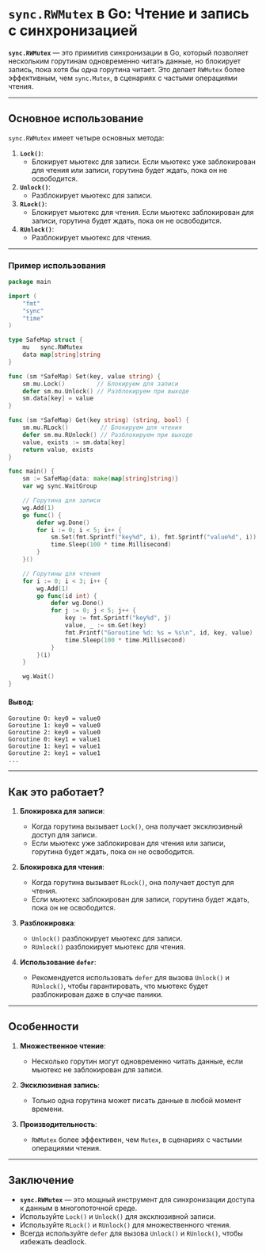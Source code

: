 # `sync.RWMutex` в Go: Чтение и запись с синхронизацией

**`sync.RWMutex`** — это примитив синхронизации в Go, который позволяет нескольким горутинам одновременно читать данные, но блокирует запись, пока хотя бы одна горутина читает. Это делает `RWMutex` более эффективным, чем `sync.Mutex`, в сценариях с частыми операциями чтения.

---

## Основное использование

`sync.RWMutex` имеет четыре основных метода:
1. **`Lock()`**:
    - Блокирует мьютекс для записи. Если мьютекс уже заблокирован для чтения или записи, горутина будет ждать, пока он не освободится.
2. **`Unlock()`**:
    - Разблокирует мьютекс для записи.
3. **`RLock()`**:
    - Блокирует мьютекс для чтения. Если мьютекс заблокирован для записи, горутина будет ждать, пока он не освободится.
4. **`RUnlock()`**:
    - Разблокирует мьютекс для чтения.

---

### Пример использования

```go
package main

import (
	"fmt"
	"sync"
	"time"
)

type SafeMap struct {
	mu   sync.RWMutex
	data map[string]string
}

func (sm *SafeMap) Set(key, value string) {
	sm.mu.Lock()         // Блокируем для записи
	defer sm.mu.Unlock() // Разблокируем при выходе
	sm.data[key] = value
}

func (sm *SafeMap) Get(key string) (string, bool) {
	sm.mu.RLock()         // Блокируем для чтения
	defer sm.mu.RUnlock() // Разблокируем при выходе
	value, exists := sm.data[key]
	return value, exists
}

func main() {
	sm := SafeMap{data: make(map[string]string)}
	var wg sync.WaitGroup

	// Горутина для записи
	wg.Add(1)
	go func() {
		defer wg.Done()
		for i := 0; i < 5; i++ {
			sm.Set(fmt.Sprintf("key%d", i), fmt.Sprintf("value%d", i))
			time.Sleep(100 * time.Millisecond)
		}
	}()

	// Горутины для чтения
	for i := 0; i < 3; i++ {
		wg.Add(1)
		go func(id int) {
			defer wg.Done()
			for j := 0; j < 5; j++ {
				key := fmt.Sprintf("key%d", j)
				value, _ := sm.Get(key)
				fmt.Printf("Goroutine %d: %s = %s\n", id, key, value)
				time.Sleep(100 * time.Millisecond)
			}
		}(i)
	}

	wg.Wait()
}
```

#### Вывод:
```
Goroutine 0: key0 = value0
Goroutine 1: key0 = value0
Goroutine 2: key0 = value0
Goroutine 0: key1 = value1
Goroutine 1: key1 = value1
Goroutine 2: key1 = value1
...
```

---

## Как это работает?

1. **Блокировка для записи**:
    - Когда горутина вызывает `Lock()`, она получает эксклюзивный доступ для записи.
    - Если мьютекс уже заблокирован для чтения или записи, горутина будет ждать, пока он не освободится.

2. **Блокировка для чтения**:
    - Когда горутина вызывает `RLock()`, она получает доступ для чтения.
    - Если мьютекс заблокирован для записи, горутина будет ждать, пока он не освободится.

3. **Разблокировка**:
    - `Unlock()` разблокирует мьютекс для записи.
    - `RUnlock()` разблокирует мьютекс для чтения.

4. **Использование `defer`**:
    - Рекомендуется использовать `defer` для вызова `Unlock()` и `RUnlock()`, чтобы гарантировать, что мьютекс будет разблокирован даже в случае паники.

---

## Особенности

1. **Множественное чтение**:
    - Несколько горутин могут одновременно читать данные, если мьютекс не заблокирован для записи.

2. **Эксклюзивная запись**:
    - Только одна горутина может писать данные в любой момент времени.

3. **Производительность**:
    - `RWMutex` более эффективен, чем `Mutex`, в сценариях с частыми операциями чтения.

    

---

## Заключение

- **`sync.RWMutex`** — это мощный инструмент для синхронизации доступа к данным в многопоточной среде.
- Используйте `Lock()` и `Unlock()` для эксклюзивной записи.
- Используйте `RLock()` и `RUnlock()` для множественного чтения.
- Всегда используйте `defer` для вызова `Unlock()` и `RUnlock()`, чтобы избежать deadlock.
